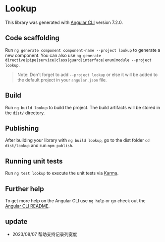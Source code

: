# Lookup

This library was generated with [Angular CLI](https://github.com/angular/angular-cli) version 7.2.0.

## Code scaffolding

Run `ng generate component component-name --project lookup` to generate a new component. You can also use `ng generate directive|pipe|service|class|guard|interface|enum|module --project lookup`.
> Note: Don't forget to add `--project lookup` or else it will be added to the default project in your `angular.json` file. 

## Build

Run `ng build lookup` to build the project. The build artifacts will be stored in the `dist/` directory.

## Publishing

After building your library with `ng build lookup`, go to the dist folder `cd dist/lookup` and run `npm publish`.

## Running unit tests

Run `ng test lookup` to execute the unit tests via [Karma](https://karma-runner.github.io).

## Further help

To get more help on the Angular CLI use `ng help` or go check out the [Angular CLI README](https://github.com/angular/angular-cli/blob/master/README.md).

## update
- 2023/08/07 帮助支持记录列宽度